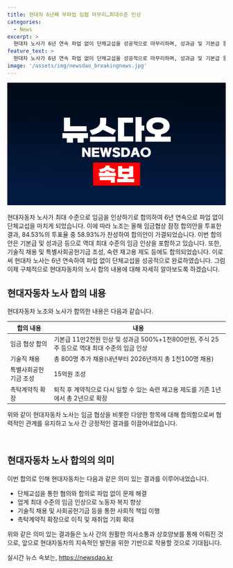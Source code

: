 ```yaml
---
title: 현대차 6년째 무파업 임협 마무리…최대수준 인상
categories:
  - News
excerpt: >
  현대차 노사가 6년 연속 파업 없이 단체교섭을 성공적으로 마무리하며, 성과금 및 기본급 등을 포함한 임금체계를 역대 최대 수준으로 인상하였습니다. 노조 조합원 대상 찬반투표에서 84.53%의 투표율과 다수의 찬성으로 합의안을 가결했으며, 추가로 기술직 채용 및 특별사회공헌기금 조성, 숙련 재고용 제도 확장 등에도 합의했습니다. 이로써 현대차는 6년 연속 파업 없이 단체교섭을 성공적으로 마무리하였습니다.
feature_text: >
  현대차 노사가 6년 연속 파업 없이 단체교섭을 성공적으로 마무리하며, 성과금 및 기본급 등을 포함한 임금체계를 역대 최대 수준으로 인상하였습니다. 노조 조합원 대상 찬반투표에서 84.53%의 투표율과 다수의 찬성으로 합의안을 가결했으며, 추가로 기술직 채용 및 특별사회공헌기금 조성, 숙련 재고용 제도 확장 등에도 합의했습니다. 이로써 현대차는 6년 연속 파업 없이 단체교섭을 성공적으로 마무리하였습니다.
image: '/assets/img/newsdao_breakingnews.jpg'
---
```


<p><img src="/assets/img/newsdao_breakingnews.jpg" alt="pcversion 속보" /></p>

<p>현대자동차 노사가 최대 수준으로 임금을 인상하기로 합의하여 6년 연속으로 파업 없이 단체교섭을 마치게 되었습니다. 이에 따라 노조는 올해 임금협상 잠정 합의안을 투표한 결과, 84.53%의 투표율 중 58.93%가 찬성하여 합의안이 가결되었습니다. 이번 합의안은 기본급 및 성과금 등으로 역대 최대 수준의 임금 인상을 포함하고 있습니다. 또한, 기술직 채용 및 특별사회공헌기금 조성, 숙련 재고용 제도 등에도 합의되었습니다. 이로써 현대차 노사는 6년 연속하여 파업 없이 단체교섭을 성공적으로 완료하였습니다. 그럼 이제 구체적으로 현대자동차의 노사 합의 내용에 대해 자세히 알아보도록 하겠습니다.</p>

<h2 data-ke-size="size26">현대자동차 노사 합의 내용</h2>

<p>현대자동차 노조와 노사가 합의한 내용은 다음과 같습니다.</p>

<table>
    <thead>
        <tr>
            <th><b>합의 내용</b></th>
            <th><b>내용</b></th>
        </tr>
    </thead>
    <tbody>
        <tr>
            <td>임금 협상 합의</td>
            <td>기본급 11만2천원 인상 및 성과금 500%+1천800만원, 주식 25주 등으로 역대 최대 수준의 임금 인상</td>
        </tr>
        <tr>
            <td>기술직 채용</td>
            <td>총 800명 추가 채용(내년부터 2026년까지 총 1천100명 채용)</td>
        </tr>
        <tr>
            <td>특별사회공헌기금 조성</td>
            <td>15억원 조성</td>
        </tr>
        <tr>
            <td>촉탁계약직 확장</td>
            <td>퇴직 후 계약직으로 다시 일할 수 있는 숙련 재고용 제도를 기존 1년에서 총 2년으로 확장</td>
        </tr>
    </tbody>
</table>

<p>위와 같이 현대자동차 노사는 임금 협상을 비롯한 다양한 항목에 대해 합의함으로써 협력적인 관계를 유지하고 노사 간 긍정적인 결과를 이끌어내었습니다.</p>

<p data-ke-size="size16">&nbsp;</p>

<h2 data-ke-size="size26">현대자동차 노사 합의의 의미</h2>

<p>이번 합의로 인해 현대자동차는 다음과 같은 의미 있는 결과를 이루어내었습니다.</p>

<ul>
    <li>단체교섭을 통한 협의와 합의로 파업 없이 문제 해결</li>
    <li>업계 최대 수준의 임금 인상으로 노동자 복지 향상</li>
    <li>기술직 채용 및 사회공헌기금 등을 통한 사회적 책임 이행</li>
    <li>촉탁계약직 확장으로 이직 및 재취업 기회 확대</li>
</ul>

<p>위와 같은 의미 있는 결과들은 노사 간의 원활한 의사소통과 상호양보를 통해 이뤄진 것으로, 앞으로 현대자동차의 지속적인 발전을 위한 기반으로 작용할 것으로 기대됩니다.</p>
실시간 뉴스 속보는, <a href="https://newsdao.kr" rel="dofollow">https://newsdao.kr</a>


